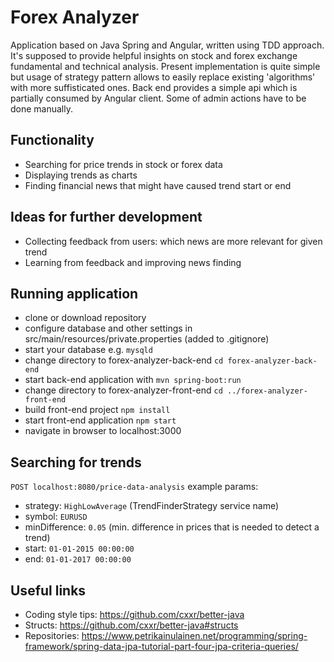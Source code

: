 # Forex Analyzer
Application based on Java Spring and Angular, written using TDD approach.
It's supposed to provide helpful insights on stock and forex exchange fundamental and technical analysis.
Present implementation is quite simple but usage of strategy pattern allows to easily replace existing 'algorithms' with more suffisticated ones.
Back end provides a simple api which is partially consumed by Angular client. 
Some of admin actions have to be done manually.

## Functionality
* Searching for price trends in stock or forex data
* Displaying trends as charts
* Finding financial news that might have caused trend start or end

## Ideas for further development
* Collecting feedback from users: which news are more relevant for given trend
* Learning from feedback and improving news finding

## Running application
* clone or download repository
* configure database and other settings in src/main/resources/private.properties (added to .gitignore)
* start your database e.g. `mysqld`
* change directory to forex-analyzer-back-end `cd forex-analyzer-back-end`
* start back-end application with `mvn spring-boot:run`
* change directory to forex-analyzer-front-end `cd ../forex-analyzer-front-end`
* build front-end project `npm install`
* start front-end application `npm start`
* navigate in browser to localhost:3000

## Searching for trends
`POST localhost:8080/price-data-analysis`
example params:
* strategy: `HighLowAverage` (TrendFinderStrategy service name)
* symbol: `EURUSD`
* minDifference: `0.05` (min. difference in prices that is needed to detect a trend)
* start: `01-01-2015 00:00:00`
* end: `01-01-2017 00:00:00`

## Useful links
* Coding style tips: https://github.com/cxxr/better-java
* Structs: https://github.com/cxxr/better-java#structs
* Repositories: https://www.petrikainulainen.net/programming/spring-framework/spring-data-jpa-tutorial-part-four-jpa-criteria-queries/
